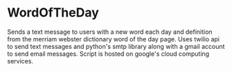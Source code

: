 # WordOfTheDay
Sends a text message to users with a new word each day and definition from the merriam webster dictionary word of the day page. Uses twilio api to send text messages and python's smtp library along with a gmail account to send email messages. Script is hosted on google's cloud computing services.
